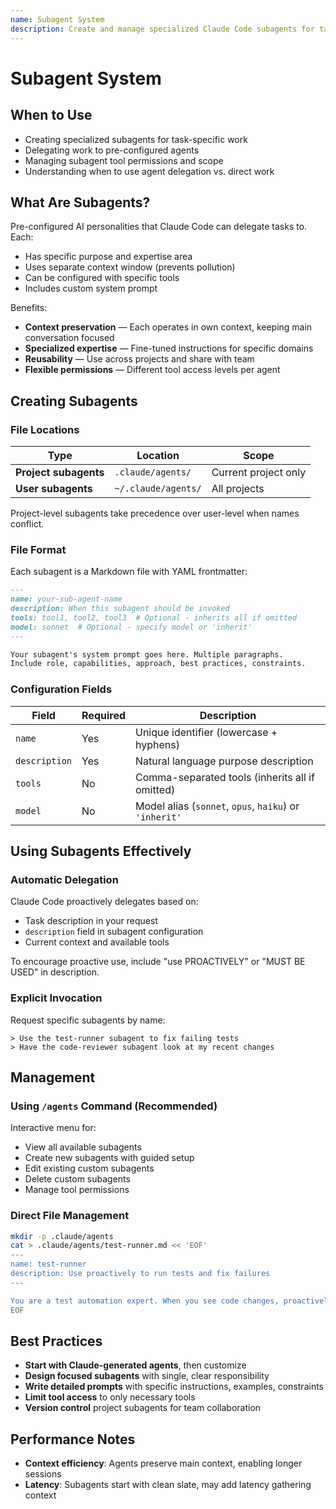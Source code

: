 ```yaml
---
name: Subagent System
description: Create and manage specialized Claude Code subagents for task-specific workflows. Use when delegating work to specialized agents, configuring agent permissions, or understanding subagent architecture and best practices.
---
```


# Subagent System

## When to Use

- Creating specialized subagents for task-specific work
- Delegating work to pre-configured agents
- Managing subagent tool permissions and scope
- Understanding when to use agent delegation vs. direct work

## What Are Subagents?

Pre-configured AI personalities that Claude Code can delegate tasks to. Each:
- Has specific purpose and expertise area
- Uses separate context window (prevents pollution)
- Can be configured with specific tools
- Includes custom system prompt

Benefits:
- **Context preservation** — Each operates in own context, keeping main conversation focused
- **Specialized expertise** — Fine-tuned instructions for specific domains
- **Reusability** — Use across projects and share with team
- **Flexible permissions** — Different tool access levels per agent

## Creating Subagents

### File Locations

| Type | Location | Scope |
|------|----------|-------|
| **Project subagents** | `.claude/agents/` | Current project only |
| **User subagents** | `~/.claude/agents/` | All projects |

Project-level subagents take precedence over user-level when names conflict.

### File Format

Each subagent is a Markdown file with YAML frontmatter:

```markdown
---
name: your-sub-agent-name
description: When this subagent should be invoked
tools: tool1, tool2, tool3  # Optional - inherits all if omitted
model: sonnet  # Optional - specify model or 'inherit'
---

Your subagent's system prompt goes here. Multiple paragraphs.
Include role, capabilities, approach, best practices, constraints.
```

### Configuration Fields

| Field | Required | Description |
|-------|----------|-------------|
| `name` | Yes | Unique identifier (lowercase + hyphens) |
| `description` | Yes | Natural language purpose description |
| `tools` | No | Comma-separated tools (inherits all if omitted) |
| `model` | No | Model alias (`sonnet`, `opus`, `haiku`) or `'inherit'` |

## Using Subagents Effectively

### Automatic Delegation
Claude Code proactively delegates based on:
- Task description in your request
- `description` field in subagent configuration
- Current context and available tools

To encourage proactive use, include "use PROACTIVELY" or "MUST BE USED" in description.

### Explicit Invocation
Request specific subagents by name:
```
> Use the test-runner subagent to fix failing tests
> Have the code-reviewer subagent look at my recent changes
```

## Management

### Using `/agents` Command (Recommended)
Interactive menu for:
- View all available subagents
- Create new subagents with guided setup
- Edit existing custom subagents
- Delete custom subagents
- Manage tool permissions

### Direct File Management
```bash
mkdir -p .claude/agents
cat > .claude/agents/test-runner.md << 'EOF'
---
name: test-runner
description: Use proactively to run tests and fix failures
---

You are a test automation expert. When you see code changes, proactively run the appropriate tests. If tests fail, analyze failures and fix them.
EOF
```

## Best Practices

- **Start with Claude-generated agents**, then customize
- **Design focused subagents** with single, clear responsibility
- **Write detailed prompts** with specific instructions, examples, constraints
- **Limit tool access** to only necessary tools
- **Version control** project subagents for team collaboration

## Performance Notes

- **Context efficiency**: Agents preserve main context, enabling longer sessions
- **Latency**: Subagents start with clean slate, may add latency gathering context
